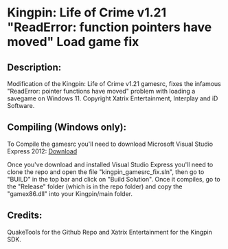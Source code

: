 # Kingpin: Life of Crime v1.21 "ReadError: function pointers have moved" Load game fix
<h2>Description:</h2>
<p>Modification of the Kingpin: Life of Crime v1.21 gamesrc, fixes the 
infamous "ReadError: pointer functions have moved" problem with loading 
a savegame on Windows 11.
Copyright Xatrix Entertainment, Interplay and iD Software.</p>
<h2>Compiling (Windows only):</h2>
<p>To Compile the gamesrc you'll need to download Microsoft Visual Studio Express 2012: 
<a href="http://download.microsoft.com/download/1/F/5/1F519CC5-0B90-4EA3-8159-33BFB97EF4D9/VS2012_WDX_ENU.iso" target="_blank"> Download</a></p>
<p>Once you've download and installed Visual Studio Express you'll need to
clone the repo and open the file "kingpin_gamesrc_fix.sln", then go to 
"BUILD" in the top bar and click on "Build Solution". Once it compiles, 
go to the "Release" folder (which is in the repo folder) and copy the "gamex86.dll" into your Kingpin/main folder.</p>
<h2>Credits:</h2>
<p>QuakeTools for the Github Repo and Xatrix Entertainment for the Kingpin SDK.</p>

